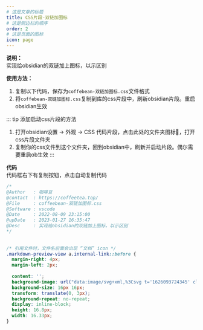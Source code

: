 ```yaml
---
# 这是文章的标题
title: CSS片段-双链加图标
# 这是侧边栏的顺序
order: 2
# 这是页面的图标
icon: page
---
```

**说明：**  
实现给obsidian的双链加上图标，以示区别

**使用方法：**  
1. 复制以下代码，保存为`coffebean-双链加图标.css`文件格式
2. 将`coffebean-双链加图标.css`复制到库的css片段中，刷新obsidian片段。重启obsidian生效

::: tip 添加启动css片段的方法
1. 打开obsidian设置 → 外观 → CSS 代码片段，点击此处的文件夹图标📁，打开css片段文件夹
2. 复制你的css文件到这个文件夹，回到obsidian中，刷新并启动片段。偶尔需要重启ob生效
:::

**代码**  
代码框右下有复制按钮，点击自动复制代码
```css
/*  
@Author   : 咖啡豆  
@contact  : https://coffeetea.top/  
@File     : coffeebean-双链加图标.css  
@Software : vscode  
@Date     : 2022-08-09 23:15:00  
@upDate   : 2023-01-27 16:35:47  
@Desc     : 实现给obsidian的双链加上图标，以示区别  
*/  
  
  
/* 引用文件时，文件名前面会出现 “文档” icon */  
.markdown-preview-view a.internal-link::before {  
  margin-right: 4px;  
  margin-left: 2px;  
  
  content: '';  
  background-image: url("data:image/svg+xml,%3Csvg t='1626093724345' class='icon' viewBox='0 0 1024 1024' version='1.1' xmlns='http://www.w3.org/2000/svg' p-id='3856' width='200' height='200'%3E%3Cpath d='M896.5 328.5h-256c-13.3 0-24-10.7-24-24v-256c0-13.3 10.7-24 24-24s24 10.7 24 24v232h232c13.3 0 24 10.7 24 24s-10.7 24-24 24z' fill='%230A59F7' p-id='3857'%3E%3C/path%3E%3Cpath d='M896.5 1000.5h-768c-13.3 0-24-10.7-24-24v-928c0-13.3 10.7-24 24-24h512c6.4 0 12.5 2.5 17 7l256 256c4.5 4.5 7 10.6 7 17v672c0 13.3-10.7 24-24 24z m-744-48h720V314.4L630.6 72.5H152.5v880z' fill='%230A59F7' p-id='3858'%3E%3C/path%3E%3Cpath d='M704.5 792.5h-384c-13.3 0-24-10.7-24-24s10.7-24 24-24h384c13.3 0 24 10.7 24 24s-10.7 24-24 24zM704.5 632.5h-384c-13.3 0-24-10.7-24-24s10.7-24 24-24h384c13.3 0 24 10.7 24 24s-10.7 24-24 24zM704.5 472.5h-384c-13.3 0-24-10.7-24-24s10.7-24 24-24h384c13.3 0 24 10.7 24 24s-10.7 24-24 24zM448.5 312.5h-128c-13.3 0-24-10.7-24-24s10.7-24 24-24h128c13.3 0 24 10.7 24 24s-10.7 24-24 24z' fill='%230A59F7' p-id='3859'%3E%3C/path%3E%3C/svg%3E");  
  background-size: 16px 16px;  
  transform: translate(0, 3px);  
  background-repeat: no-repeat;  
  display: inline-block;  
  height: 16.8px;  
  width: 16.33px;  
}
```